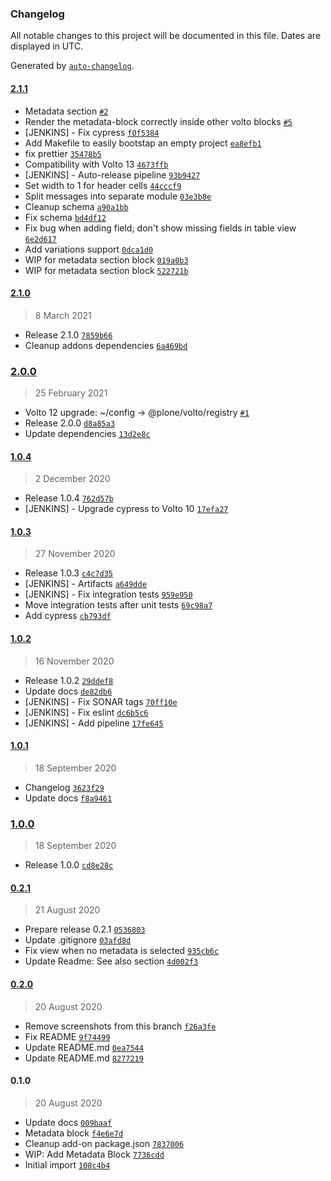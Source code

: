 ### Changelog

All notable changes to this project will be documented in this file. Dates are displayed in UTC.

Generated by [`auto-changelog`](https://github.com/CookPete/auto-changelog).

#### [2.1.1](https://github.com/eea/volto-metadata-block/compare/2.1.0...2.1.1)

- Metadata section [`#2`](https://github.com/eea/volto-metadata-block/pull/2)
- Render the metadata-block correctly inside other volto blocks [`#5`](https://github.com/eea/volto-metadata-block/pull/5)
- [JENKINS] - Fix cypress [`f0f5384`](https://github.com/eea/volto-metadata-block/commit/f0f5384802987950e0d690e7006f411e25ad322f)
- Add Makefile to easily bootstap an empty project [`ea8efb1`](https://github.com/eea/volto-metadata-block/commit/ea8efb16fd8a8ee037f39d1a2a5825abd2a62087)
- fix prettier [`35478b5`](https://github.com/eea/volto-metadata-block/commit/35478b5666f25d1efd19a38ffdc1339b47458503)
- Compatibility with Volto 13 [`4673ffb`](https://github.com/eea/volto-metadata-block/commit/4673ffba15b57238cc38d20b0e5de68be73b607a)
- [JENKINS] - Auto-release pipeline [`93b9427`](https://github.com/eea/volto-metadata-block/commit/93b9427af3f128f8c5bbc623e5966f4ece8cc46a)
- Set width to 1 for header cells [`44cccf9`](https://github.com/eea/volto-metadata-block/commit/44cccf965f912cbd091034ef42a269b4c19fdbc2)
- Split messages into separate module [`03e3b8e`](https://github.com/eea/volto-metadata-block/commit/03e3b8e718712e7a04fd8022b660e5e81990455a)
- Cleanup schema [`a90a1bb`](https://github.com/eea/volto-metadata-block/commit/a90a1bb00d963d4e0554e08d0a0aa2aa08622796)
- Fix schema [`bd4df12`](https://github.com/eea/volto-metadata-block/commit/bd4df123eddfa846c3cad8cfa8212533feb81a64)
- Fix bug when adding field; don't show missing fields in table view [`6e2d617`](https://github.com/eea/volto-metadata-block/commit/6e2d6172b61c84c8ff25bf4e443ca6890cc5764a)
- Add variations support [`0dca1d0`](https://github.com/eea/volto-metadata-block/commit/0dca1d063a4bd2cbcfd6b2cff88f2e0b337c1348)
- WIP for metadata section block [`019a0b3`](https://github.com/eea/volto-metadata-block/commit/019a0b300c17c779c0afa17ef07b568eb57c32c6)
- WIP for metadata section block [`522721b`](https://github.com/eea/volto-metadata-block/commit/522721b3736d35e3c9d7c4634d79d25d3317ece2)

#### [2.1.0](https://github.com/eea/volto-metadata-block/compare/2.0.0...2.1.0)

> 8 March 2021

- Release 2.1.0 [`7859b66`](https://github.com/eea/volto-metadata-block/commit/7859b66ab61728dcd135e7bc4e6020b3ae62e9ee)
- Cleanup addons dependencies [`6a469bd`](https://github.com/eea/volto-metadata-block/commit/6a469bdc7a92595eb0facfc4d07ee64f66f29d36)

### [2.0.0](https://github.com/eea/volto-metadata-block/compare/1.0.4...2.0.0)

> 25 February 2021

- Volto 12 upgrade: ~/config -&gt; @plone/volto/registry [`#1`](https://github.com/eea/volto-metadata-block/pull/1)
- Release 2.0.0 [`d8a85a3`](https://github.com/eea/volto-metadata-block/commit/d8a85a368c1ce80becc5a09facc5b3711f99bfa4)
- Update dependencies [`13d2e8c`](https://github.com/eea/volto-metadata-block/commit/13d2e8cb8a8133c882682e36e484fb9c351a5fab)

#### [1.0.4](https://github.com/eea/volto-metadata-block/compare/1.0.3...1.0.4)

> 2 December 2020

- Release 1.0.4 [`762d57b`](https://github.com/eea/volto-metadata-block/commit/762d57b4e7debd2a65a4ce8ed3ff17734b607b01)
- [JENKINS] - Upgrade cypress to Volto 10 [`17efa27`](https://github.com/eea/volto-metadata-block/commit/17efa27fb56d4dbf7a0e8ae77940dc3f7af1e921)

#### [1.0.3](https://github.com/eea/volto-metadata-block/compare/1.0.2...1.0.3)

> 27 November 2020

- Release 1.0.3 [`c4c7d35`](https://github.com/eea/volto-metadata-block/commit/c4c7d35e9e6a025839bdcb3ffc142e12c89ba1be)
- [JENKINS] - Artifacts [`a649dde`](https://github.com/eea/volto-metadata-block/commit/a649dde72832695697fca399d47e568f99ea7083)
- [JENKINS] - Fix integration tests [`959e950`](https://github.com/eea/volto-metadata-block/commit/959e950ffc20bca5e044c133a6d195b0fd9f1603)
- Move integration tests after unit tests [`69c98a7`](https://github.com/eea/volto-metadata-block/commit/69c98a718a81fb5e1fb08650b2b2fd8319d8d583)
- Add cypress [`cb793df`](https://github.com/eea/volto-metadata-block/commit/cb793dfe3c922c3ef87339b950a733d1e307deac)

#### [1.0.2](https://github.com/eea/volto-metadata-block/compare/1.0.1...1.0.2)

> 16 November 2020

- Release 1.0.2 [`29ddef8`](https://github.com/eea/volto-metadata-block/commit/29ddef80e894c36db0e0ae20e6b42f5024c5f8d4)
- Update docs [`de82db6`](https://github.com/eea/volto-metadata-block/commit/de82db6ddeec9aeac6fa67cbe851cf057ebbac82)
- [JENKINS] - Fix SONAR tags [`70ff10e`](https://github.com/eea/volto-metadata-block/commit/70ff10e6f3ea48eed429b06613dac08d41451bac)
- [JENKINS] - Fix eslint [`dc6b5c6`](https://github.com/eea/volto-metadata-block/commit/dc6b5c6d1d1046101aa71a2ede4b95755c3e60a1)
- [JENKINS] - Add pipeline [`17fe645`](https://github.com/eea/volto-metadata-block/commit/17fe645a3c5f15555bf55b538c83941ce72b4930)

#### [1.0.1](https://github.com/eea/volto-metadata-block/compare/1.0.0...1.0.1)

> 18 September 2020

- Changelog [`3623f29`](https://github.com/eea/volto-metadata-block/commit/3623f2947ed2dc0287525c8c31af9e06a6b2fc1a)
- Update docs [`f8a9461`](https://github.com/eea/volto-metadata-block/commit/f8a946154864b97acf5a429057c831e51099774b)

### [1.0.0](https://github.com/eea/volto-metadata-block/compare/0.2.1...1.0.0)

> 18 September 2020

- Release 1.0.0 [`cd8e28c`](https://github.com/eea/volto-metadata-block/commit/cd8e28c4992826573a63a19cd95d6728a992c3be)

#### [0.2.1](https://github.com/eea/volto-metadata-block/compare/0.2.0...0.2.1)

> 21 August 2020

- Prepare release 0.2.1 [`0536803`](https://github.com/eea/volto-metadata-block/commit/0536803b7d3cca1fbabed214e3c5c1b46a293a71)
- Update .gitignore [`03afd8d`](https://github.com/eea/volto-metadata-block/commit/03afd8d0492a80da950df926d2e7ae1c6ecf5b82)
- Fix view when no metadata is selected [`935cb6c`](https://github.com/eea/volto-metadata-block/commit/935cb6cb549032ef147fbd6a9d832b76c18df489)
- Update Readme: See also section [`4d002f3`](https://github.com/eea/volto-metadata-block/commit/4d002f39589d86f6934c90275c5e9a5f215ba80c)

#### [0.2.0](https://github.com/eea/volto-metadata-block/compare/0.1.0...0.2.0)

> 20 August 2020

- Remove screenshots from this branch [`f26a3fe`](https://github.com/eea/volto-metadata-block/commit/f26a3fe8903640afb620eecfd7faae184ca742ac)
- Fix README [`9f74499`](https://github.com/eea/volto-metadata-block/commit/9f744997f7aa1c7ffb7866d9b70dc2a23470f613)
- Update README.md [`0ea7544`](https://github.com/eea/volto-metadata-block/commit/0ea7544bf1ce010a869c343397d392b45f1dacd9)
- Update README.md [`8277219`](https://github.com/eea/volto-metadata-block/commit/8277219ff6182d027425fb88a77c103a28e5dd46)

#### 0.1.0

> 20 August 2020

- Update docs [`009baaf`](https://github.com/eea/volto-metadata-block/commit/009baaf9706218444320980fcb43746955398877)
- Metadata block [`f4e6e7d`](https://github.com/eea/volto-metadata-block/commit/f4e6e7da8767a18277fdc53cd76d8d4dd054f864)
- Cleanup add-on package.json [`7837006`](https://github.com/eea/volto-metadata-block/commit/78370068d2c053cae4c41a3b1ccb88a3b3cb271b)
- WIP: Add Metadata Block [`7736cdd`](https://github.com/eea/volto-metadata-block/commit/7736cdd8600714cd0b733975874aa7fb0873340f)
- Initial import [`108c4b4`](https://github.com/eea/volto-metadata-block/commit/108c4b4e80d077c9a51b787e0b9f0122cffd9433)
